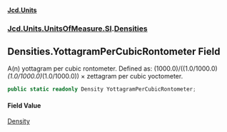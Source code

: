#### [Jcd.Units](index.md 'index')
### [Jcd.Units.UnitsOfMeasure.SI](Jcd.Units.UnitsOfMeasure.SI.md 'Jcd.Units.UnitsOfMeasure.SI').[Densities](Densities.md 'Jcd.Units.UnitsOfMeasure.SI.Densities')

## Densities.YottagramPerCubicRontometer Field

A(n) yottagram per cubic rontometer. Defined as: (1000.0)/((1.0/1000.0)*(1.0/1000.0)*(1.0/1000.0)) × zettagram per cubic yoctometer.

```csharp
public static readonly Density YottagramPerCubicRontometer;
```

#### Field Value
[Density](Density.md 'Jcd.Units.UnitTypes.Density')